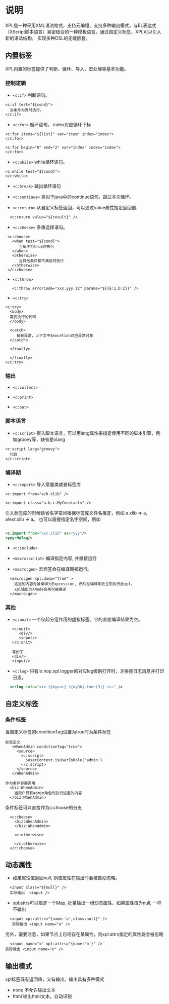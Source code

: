 # 说明

XPL是一种采用XML语法格式，支持元编程、支持多种输出模式，与EL表达式（XScript脚本语言）紧密结合的一种模板语言。通过自定义标签，XPL可以引入新的语法结构，
实现多种DSL的无缝嵌套。

## 内置标签

XPL内置的标签提供了判断、循环、导入、宏处理等基本功能。

### 控制逻辑

* `<c:if>`
  判断语句。

````
<c:if test="${cond}">
  当条件为真时执行。
</c:if>
````   

* `<c:for>`
  循环语句。
  index对应循环下标

````
<c:for items="${list}" var="item" index="index">
</c:for>

<c:for begin="0" end="2" var="index" index="index">
</c:for>
````

* `<c:while>`
  while循环语句。

````
<c:while test="${cond}">
</c:while>
````   

* `<c:break>`
  跳出循环语句

* `<c:continue>`
  类似于java中的continue语句，跳过本次循环。

* `<c:return>`
  从自定义标签返回，可以通过value属性指定返回值.

````
  <c:return value="${result}" />
````

* `<c:choose>`
  多重选择语句。

````
 <c:choose>
   <when test="${cond}">
      当条件为true时执行
   </when>
   <otherwise>
      当其他条件都不满足时执行
   </otherwise>
 </c:choose>
````   

* `<c:throw>`

````
   <c:throw errorCode="xxx.yyy.zz" params="${{a:1,b:2}}" />
````

* `<c:try>`

````
<c:try>
  <body>
  需要执行的代码
  </body>
  
  <catch>
     捕获异常，上下文中$excetion对应异常对象
  </catch>
  
  <finally>
     
  </finally>
</c:try>
````

### 输出

* `<c:collect>`

* `<c:print>`

* `<c:out>`

### 脚本语言

* `<c:script>`
  嵌入脚本语言，可以用lang属性来指定使用不同的脚本引擎，例如groovy等，缺省是xlang

````
<c:script lang="groovy">
  代码
</c:script>
````  

### 编译期

* `<c:import>`
  导入常量类或者标签库

````
<c:import from="a/b.xlib" />

<c:import class="a.b.c.MyConstants" />
````

引入标签库的时候缺省名字空间根据标签库文件名推定，例如 a.xlib => a, a!ext.xlib => a。
也可以直接指定名字空间，例如

````xml

<c:import from="xxx.xlib" as="yyy"/>
<yyy:MyTag/>
````

* `<c:include>`

* `<macro:script>`
  编译指定内容, 并直接运行

* `<macro:gen>`
  宏标签会在编译期被运行。

```
  <macro:gen xpl:dump="true" >
    这里的内容先被编译为Expression, 然后在编译期会立刻执行此xpl。
    xpl输出的XNode会再次被编译
  </macro:gen>
```

### 其他

* `<c:unit>`
  一个仅起分组作用的虚拟标签。它的直接编译结果为空。

````
   <c:unit>
      <div/>
      <input/>
   </c:unit>
   
   等价于
   <div/>
   <input/>
````

* `<c:log>`
  只有io.nop.xpl.logger的对应log级别打开时，才拼接日志消息并打印日志。

```xml
  <c:log info="xxx ${myvar} ${myObj.func(3)} sss" />
```

## 自定义标签

### 条件标签

当自定义标签的conditionTag设置为true时为条件标签

````
标签定义
   <WhenAdmin conditionTag="true">
     <source>
       <c:script>
         $userContext.isUserInRole('admin')
       </c:script>
     </source>
   </WhenAdmin>
   
作为条件容器调用   
  <biz:WhenAdmin>
    当用户具有admin角色时执行这里的内容
  </biz:WhenAdmin>
````

条件标签可以直接作为c:choose的分支

````
  <c:choose>
    <biz:WhenAdmin>
    </biz:WhenAdmin>
    
    <c:otherwise>
      
    </c:otherwise>
  </c:choose>
````

## 动态属性

* 如果属性值返回null, 则该属性在输出时会被自动忽略。

```
  <input class="${null}" />
  实际输出  <input />
```

* xpl:attrs可以指定一个Map, 批量输出一组动态属性。如果属性值为null, 一样不输出

```
  <input xpl:attrs="{name:'a',class:null}" />
   实际输出 <input name="a" />
```

另外，需要注意，如果节点上已经存在某属性，则xpl:attrs指定的属性将会被忽略

```
  <input name="x" xpl:attrs="{name:'b'}" />
实际输出 <input name="x" />
```

## 输出模式

xpl标签既有返回值，又有输出。输出具有多种模式

* none 不允许输出文本
* html 输出html文本，自动识别<script><div>等需要使用完整封闭形式的标签
* xml 输出xml文本，如果xpl:allowUnknownTag为true, 则未识别的所有带名字空间的标签也会被输出
* text 不能输出xml标签，但是可以输出文本内容，而且输出的文本不会进行xml转义
* node 所有输出的内容自动被转化为XNode。

1. 定义标签库时，可以通过在根结点上标记defaultOutputMode来设置本库中标签的缺省输出模式。
2. 也可以在定义每个自定义标签时指定outputMode
3. 在调用标签时，可以通过xpl:outputMode来设置未识别的标签的输出模式。如果自定义标签已经有自己的输出模式，则外部调用时再设置也是无效的。

## thisLib
在自定义标签库中，可以使用thisLib来指向当前标签库。
例如在web.xlib中，  `<thisLib:LoadPage>`对应于 `<web:LoadPage xpl:lib="/nop/web/xlib/web.xlib">`

引入thisLib这个特殊的名字空间的原因在于，外部引用标签库的时候有可能通过as来修改最终使用时的名字空间。例如

````
<c:import from="/nop/web/xlib/web.xlib" as="myweb" />
<myweb:GenPage page="xx" />
````

## xpl专用属性

XPL内置了一些通用属性，所有标签都可以指定这些属性。xpl属性的处理顺序为
xpl:enableNs -->  xpl:disableNs --> xpl:attrs -> xpl:frame -> xpl:decorator
--> xpl:lib --> xpl:outputMode --> xpl:is --> xpl:invert --> xpl:return
--> xpl:if

1. xpl:disableNs/xpl:enableNs
   xpl:disableNs 忽略指定的名字空间，不把它们看作是xpl标签库中的标签
   xpl:enableNs 取消xpl:ignoreNs的作用，恢复识别指定名字空间对应的标签库

```
  <!-- c:if标签不会被解析，而是作为文本被直接输出 -->
  <c:if test="${x}" xpl:ignoreNs="*">
     <!-- 子节点也不会被解析-->
     <my:MyTag>
         <!--  通过xpl:ignoreTag=false恢复对标签的解析 -->
         <c:if test="${xx}" xpl:checkNs="*">
            ...
         </c:if>
     </my:MyTag>
  </c:if>
```

2. xpl:ignoreExpr
   是否识别表达式。如果设置为true，则非自定义标签中用到的EL表达式将被作为文本直接输出。

````
<div xpl:ignoreExpr="true">
  ${这个表达式不会被解析}
</div>
````

3. xpl:is
   可以改变识别的xpl标签名

```
<div xpl:is="my:MyTag">
</div>
等价于
<my:MyTag>
</my:MyTag>
```

4. xpl:if
   控制标签是否运行，相当于简化c:if调用

```
  <div xpl:if="selectors.contains('a')">
  </div>
  
  <!-- 如果使用编译期表达式，xpl引擎内部会实现自动优化 -->
  <div xpl:if="#{myVar}">
  </div>
```

5. xpl:skipIf
   如果为true, 则跳过本层标签，直接编译标签的body。相当于是控制跳过嵌套的层次

```
  <my:MyTag xpl:skipIf="true">
     <body/>
  </my:MyTag>
  
  等价于
   <body/>
```

6. xpl:allowUnknownTag
   是否允许未识别的带名字空间的标签。缺省为false, 当带名字空间的标签不能被识别为自定义标签时，会抛出异常。

7. xpl:outputMode
   设置xpl编译器的输出模式。注意，在c:macro和x:extends运行期间，缺省设置了xpl:outputMode=node

8. xpl:lib
   在局部范围内引入标签库。当超出标签范围后，引入的标签库不可见。

````
 <my:MyTag xpl:lib="my.xlib" />
 
 <!-- xpl:lib引入的标签库仅对当前节点有效，对这里的节点不可见，因此编译时会报错 -->
 <my:MyTag />
````

9. xpl:return
   执行完标签后将把返回值设置为指定变量

```
  <my:MyTag  xpl:return="x">
    此标签的执行结果被保存到变量x。相当于 let x = #[my:MyTag()]
  </my:MyTag>
```

10. xpl:invert
    对于返回boolean值的自定义标签，xpl:invert表示对返回值取反。

```
  <biz:WhenAdmin>
    当具有admin角色的时候执行这里的内容
  </biz:WhenAdmin>
  
  <biz:WhenAdmin xpl:invert="true">
     当【不具有】admin角色的时候执行这里的内容
  </biz:WhenAdmin>
```

## 装饰器decorator

任何标签都支持名为`<xpl:decorator>`的装饰子节点, 它可以将嵌套结构变换为线性结构。

```
<div>
 <xpl:decorator>
   <test:MyTag a="1" />
   <test:MyTag2>
      <xpl:decorated/>
      <child/>
   </test:MyTag2>
 </xpl:decorator>
 
 content
</div>

等价于
<test:MyTag a="1">
  <test:MyTag2>
     <div >
      content
     </div>
     <child/>
  </test:MyTag2>
</test:MyTag>
```